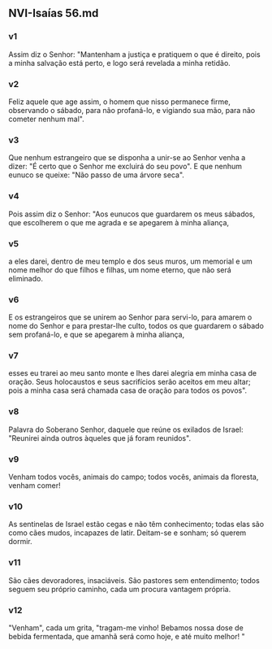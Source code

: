 ## NVI-Isaías 56.md
### v1
 Assim diz o Senhor: "Mantenham a justiça e pratiquem o que é direito, pois a minha salvação está perto, e logo será revelada a minha retidão.
### v2
 Feliz aquele que age assim, o homem que nisso permanece firme, observando o sábado, para não profaná-lo, e vigiando sua mão, para não cometer nenhum mal".
### v3
 Que nenhum estrangeiro que se disponha a unir-se ao Senhor venha a dizer: "É certo que o Senhor me excluirá do seu povo". E que nenhum eunuco se queixe: "Não passo de uma árvore seca".
### v4
 Pois assim diz o Senhor: "Aos eunucos que guardarem os meus sábados, que escolherem o que me agrada e se apegarem à minha aliança,
### v5
 a eles darei, dentro de meu templo e dos seus muros, um memorial e um nome melhor do que filhos e filhas, um nome eterno, que não será eliminado.
### v6
 E os estrangeiros que se unirem ao Senhor para servi-lo, para amarem o nome do Senhor e para prestar-lhe culto, todos os que guardarem o sábado sem profaná-lo, e que se apegarem à minha aliança,
### v7
 esses eu trarei ao meu santo monte e lhes darei alegria em minha casa de oração. Seus holocaustos e seus sacrifícios serão aceitos em meu altar; pois a minha casa será chamada casa de oração para todos os povos".
### v8
 Palavra do Soberano Senhor, daquele que reúne os exilados de Israel: "Reunirei ainda outros àqueles que já foram reunidos".
### v9
 Venham todos vocês, animais do campo; todos vocês, animais da floresta, venham comer!
### v10
 As sentinelas de Israel estão cegas e não têm conhecimento; todas elas são como cães mudos, incapazes de latir. Deitam-se e sonham; só querem dormir.
### v11
 São cães devoradores, insaciáveis. São pastores sem entendimento; todos seguem seu próprio caminho, cada um procura vantagem própria.
### v12
 "Venham", cada um grita, "tragam-me vinho! Bebamos nossa dose de bebida fermentada, que amanhã será como hoje, e até muito melhor! "
